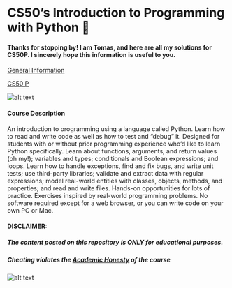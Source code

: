 # CS50’s Introduction to Programming with Python 🐍

#### Thanks for stopping by! I am Tomas, and here are all my solutions for CS50P. I sincerely hope this information is useful to you.

[General Information](https://www.harvardonline.harvard.edu/course/cs50s-introduction-programming-python)

[CS50 P](https://cs50.harvard.edu/python/2022/)


![alt text](https://www.google.com/imgres?q=cs50p&imgurl=https%3A%2F%2Fwww.harvardonline.harvard.edu%2Fsites%2Fdefault%2Ffiles%2F2022-10%2FCS50P_pll.png&imgrefurl=https%3A%2F%2Fwww.harvardonline.harvard.edu%2Fcourse%2Fcs50s-introduction-programming-python&docid=ijfle_zhufYrWM&tbnid=SwK_pySzwnATZM&vet=12ahUKEwjv_ZKFi-eHAxXSqpUCHV9uIbUQM3oECB0QAA..i&w=530&h=300&hcb=2&ved=2ahUKEwjv_ZKFi-eHAxXSqpUCHV9uIbUQM3oECB0QAA)

#### Course Description

An introduction to programming using a language called Python. Learn how to read and write code as well as how to test and “debug” it. Designed for students with or without prior programming experience who’d like to learn Python specifically. Learn about functions, arguments, and return values (oh my!); variables and types; conditionals and Boolean expressions; and loops. Learn how to handle exceptions, find and fix bugs, and write unit tests; use third-party libraries; validate and extract data with regular expressions; model real-world entities with classes, objects, methods, and properties; and read and write files. Hands-on opportunities for lots of practice. Exercises inspired by real-world programming problems. No software required except for a web browser, or you can write code on your own PC or Mac.


#### DISCLAIMER:
##### The content posted on this repository is ONLY for educational purposes.
##### Cheating violates the [Academic Honesty](https://cs50.harvard.edu/python/2022/honesty/) of the course


![alt text](CS50P-2.png)
